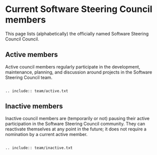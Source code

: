 # Current Software Steering Council members

This page lists (alphabetically) the officially named Software Steering Council
Council.

## Active members

Active council members regularly participate in the development, maintenance,
planning, and discussion around projects in the Software Steering Council team.

```{eval-rst}

.. include:: team/active.txt

```

## Inactive members

Inactive council members are (temporarily or not) pausing their active
participation in the Software Steering Council community. They can reactivate
themselves at any point in the future; it does not require a nomination by a
current active member.

```{eval-rst}

.. include:: team/inactive.txt

```
